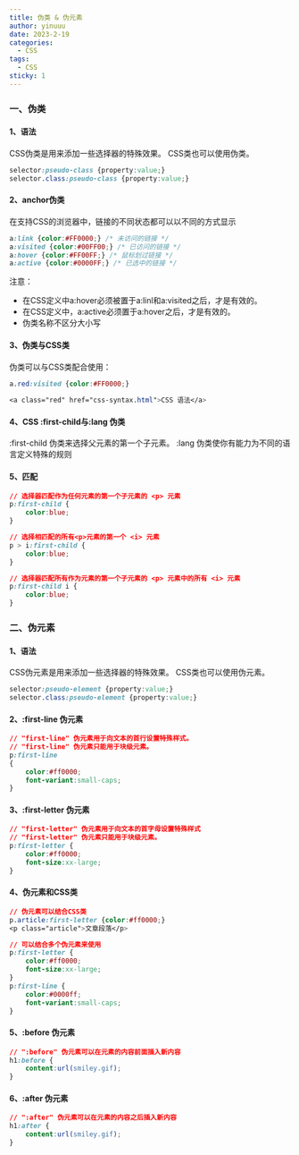 ```yaml
---
title: 伪类 & 伪元素
author: yinuuu
date: 2023-2-19
categories:
  - CSS
tags:
  - CSS
sticky: 1
---
```


### 一、伪类

#### 1、语法
CSS伪类是用来添加一些选择器的特殊效果。
CSS类也可以使用伪类。
```css
selector:pseudo-class {property:value;}
selector.class:pseudo-class {property:value;}
```
#### 2、anchor伪类
在支持CSS的浏览器中，链接的不同状态都可以以不同的方式显示
```css
a:link {color:#FF0000;} /* 未访问的链接 */
a:visited {color:#00FF00;} /* 已访问的链接 */
a:hover {color:#FF00FF;} /* 鼠标划过链接 */
a:active {color:#0000FF;} /* 已选中的链接 */
```
注意：

- 在CSS定义中a:hover必须被置于a:linl和a:visited之后，才是有效的。
- 在CSS定义中，a:active必须置于a:hover之后，才是有效的。
- 伪类名称不区分大小写
#### 3、伪类与CSS类
伪类可以与CSS类配合使用：
```css
a.red:visited {color:#FF0000;}
 
<a class="red" href="css-syntax.html">CSS 语法</a>
```
#### 4、CSS :first-child与:lang  伪类
:first-child 伪类来选择父元素的第一个子元素。
:lang 伪类使你有能力为不同的语言定义特殊的规则
#### 5、匹配
```css
// 选择器匹配作为任何元素的第一个子元素的 <p> 元素
p:first-child {
    color:blue;
}

// 选择相匹配的所有<p>元素的第一个 <i> 元素
p > i:first-child {
    color:blue;
}

// 选择器匹配所有作为元素的第一个子元素的 <p> 元素中的所有 <i> 元素
p:first-child i {
    color:blue;
}
```
### 二、伪元素
#### 1、语法
CSS伪元素是用来添加一些选择器的特殊效果。
CSS类也可以使用伪元素。
```css
selector:pseudo-element {property:value;}
selector.class:pseudo-element {property:value;}
```
#### 2、:first-line 伪元素
```css
// "first-line" 伪元素用于向文本的首行设置特殊样式。
// "first-line" 伪元素只能用于块级元素。
p:first-line 
{
    color:#ff0000;
    font-variant:small-caps;
}
```
#### 3、:first-letter 伪元素
```css
// "first-letter" 伪元素用于向文本的首字母设置特殊样式
// "first-letter" 伪元素只能用于块级元素。
p:first-letter {
    color:#ff0000;
    font-size:xx-large;
}
```
#### 4、伪元素和CSS类
```css
// 伪元素可以结合CSS类
p.article:first-letter {color:#ff0000;}
<p class="article">文章段落</p>

// 可以结合多个伪元素来使用
p:first-letter {
    color:#ff0000;
    font-size:xx-large;
}
p:first-line {
    color:#0000ff;
    font-variant:small-caps;
}
```
#### 5、:before 伪元素
```css
// ":before" 伪元素可以在元素的内容前面插入新内容
h1:before {
    content:url(smiley.gif);
}
```
#### 6、:after 伪元素
```css
// ":after" 伪元素可以在元素的内容之后插入新内容
h1:after {
    content:url(smiley.gif);
}
```
